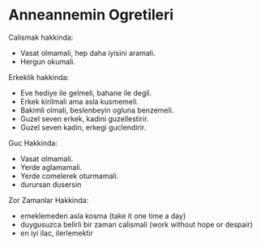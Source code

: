 # Anneannemin Ogretileri

Calismak hakkinda:
- Vasat olmamali, hep daha iyisini aramali.
- Hergun okumali.

Erkeklik hakkinda:
- Eve hediye ile gelmeli, bahane ile degil.
- Erkek kirilmali ama asla kusmemeli.
- Bakimli olmali, beslenbeyin ogluna benzemeli.
- Guzel seven erkek, kadini guzellestirir.
- Guzel seven kadin, erkegi guclendirir.

Guc Hakkinda:
- Vasat olmamali.
- Yerde aglamamali.
- Yerde comelerek oturmamali.
- durursan dusersin

Zor Zamanlar Hakkinda:
- emeklemeden asla kosma (take it one time a day)
- duygusuzca belirli bir zaman calismali (work without hope or despair)
- en iyi ilac, ilerlemektir

